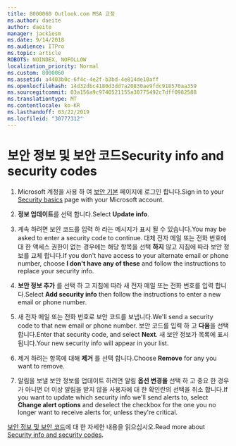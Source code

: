 ```yaml
---
title: 8000060 Outlook.com MSA 교정
ms.author: daeite
author: daeite
manager: jackiesm
ms.date: 9/14/2018
ms.audience: ITPro
ms.topic: article
ROBOTS: NOINDEX, NOFOLLOW
localization_priority: Normal
ms.custom: 8000060
ms.assetid: a4403b0c-6f4c-4e2f-b3bd-4e814de10aff
ms.openlocfilehash: 14d32dbc4180d3dd7a20830ae9fdc918570aa359
ms.sourcegitcommit: 03a156a9c9740521155a30775492c7dff0982588
ms.translationtype: MT
ms.contentlocale: ko-KR
ms.lasthandoff: 03/22/2019
ms.locfileid: "30777312"
---
```

# <a name="security-info-and-security-codes"></a><span data-ttu-id="0b70b-102">보안 정보 및 보안 코드</span><span class="sxs-lookup"><span data-stu-id="0b70b-102">Security info and security codes</span></span>

1. <span data-ttu-id="0b70b-103">Microsoft 계정을 사용 하 여 [보안 기본](https://account.microsoft.com/security) 페이지에 로그인 합니다.</span><span class="sxs-lookup"><span data-stu-id="0b70b-103">Sign in to your [Security basics](https://account.microsoft.com/security) page with your Microsoft account.</span></span> 
    
2. <span data-ttu-id="0b70b-104">**정보 업데이트**를 선택 합니다.</span><span class="sxs-lookup"><span data-stu-id="0b70b-104">Select **Update info**.</span></span> 
    
3. <span data-ttu-id="0b70b-105">계속 하려면 보안 코드를 입력 하 라는 메시지가 표시 될 수 있습니다.</span><span class="sxs-lookup"><span data-stu-id="0b70b-105">You may be asked to enter a security code to continue.</span></span> <span data-ttu-id="0b70b-106">대체 전자 메일 또는 전화 번호에 대 한 액세스 권한이 없는 경우에는 해당 항목을 선택 **하지** 않고 지침에 따라 보안 정보를 교체 합니다.</span><span class="sxs-lookup"><span data-stu-id="0b70b-106">If you don't have access to your alternate email or phone number, choose **I don't have any of these** and follow the instructions to replace your security info.</span></span> 
    
4. <span data-ttu-id="0b70b-107">**보안 정보 추가** 를 선택 하 고 지침에 따라 새 전자 메일 또는 전화 번호를 입력 합니다.</span><span class="sxs-lookup"><span data-stu-id="0b70b-107">Select **Add security info** then follow the instructions to enter a new email or phone number.</span></span> 
    
5. <span data-ttu-id="0b70b-108">새 전자 메일 또는 전화 번호로 보안 코드를 보냅니다.</span><span class="sxs-lookup"><span data-stu-id="0b70b-108">We'll send a security code to that new email or phone number.</span></span> <span data-ttu-id="0b70b-109">보안 코드를 입력 하 고 **다음**을 선택 합니다.</span><span class="sxs-lookup"><span data-stu-id="0b70b-109">Enter that security code, and select **Next**.</span></span> <span data-ttu-id="0b70b-110">새 보안 정보가 목록에 표시 됩니다.</span><span class="sxs-lookup"><span data-stu-id="0b70b-110">Your new security info will appear in your list.</span></span> 
    
6. <span data-ttu-id="0b70b-111">제거 하려는 항목에 대해 **제거** 를 선택 합니다.</span><span class="sxs-lookup"><span data-stu-id="0b70b-111">Choose **Remove** for any you want to remove.</span></span> 
    
7. <span data-ttu-id="0b70b-112">알림을 보낼 보안 정보를 업데이트 하려면 알림 **옵션 변경을** 선택 하 고 중요 한 경우가 아니면 더 이상 알림을 받지 않을 사용자에 대 한 확인란의 선택을 취소 합니다.</span><span class="sxs-lookup"><span data-stu-id="0b70b-112">If you want to update which security info we'll send alerts to, select **Change alert options** and deselect the checkbox for the one you no longer want to receive alerts for, unless they're critical.</span></span> 
    
<span data-ttu-id="0b70b-113">[보안 정보 및 보안 코드](https://support.microsoft.com/help/12428/)에 대 한 자세한 내용을 읽으십시오.</span><span class="sxs-lookup"><span data-stu-id="0b70b-113">Read more about [Security info and security codes](https://support.microsoft.com/help/12428/).</span></span>
  

